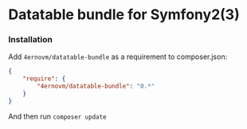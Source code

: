 Datatable bundle for Symfony2(3)
======

### Installation

Add `4ernovm/datatable-bundle` as a requirement to composer.json:

```json
{
    "require": {
        "4ernovm/datatable-bundle": "0.*"
    }
}
```

And then run `composer update`
